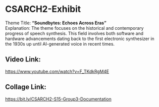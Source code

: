 # CSARCH2-Exhibit

Theme Title: **“Soundbytes: Echoes Across Eras”**
<br>
Explanation: The theme focuses on the historical and contemporary progress of speech synthesis. This field involves both software and hardware advancements dating back to the first electronic synthesizer in the 1930s up until AI-generated voice in recent times. 

## Video Link:
https://www.youtube.com/watch?v=F_TKdkRgM4E

## Collage Link:
https://bit.ly/CSARCH2-S15-Group3-Documentation
